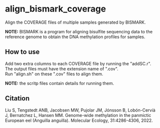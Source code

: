# align_bismark_coverage
Align the COVERAGE files of multiple samples generated by BISMARK.

**NOTE:** BISMARK is a program for aligning bisulfite sequencing data to the reference genome to obtain the DNA methylation profiles for samples.

## How to use
Add two extra columns to each COVERAGE file by running the "addSC.r". The output files must have the extension name of ".cov".  
Run "align.sh" on these ".cov" files to align them.

**NOTE:** the scritp files contain details for running them.

## Citation
Liu S, Tengstedt ANB, Jacobsen MW, Pujolar JM, Jónsson B, Lobón-Cervià J, Bernatchez L, Hansen MM. Genome-wide methylation in the panmictic European eel (Anguilla anguilla). Molecular Ecology, 31:4286-4306, 2022.

